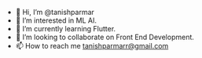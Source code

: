 - 👋 Hi, I’m @tanishparmar
- 👀 I’m interested in ML AI.
- 🌱 I’m currently learning Flutter.
- 💞️ I’m looking to collaborate on Front End Development.
- 📫 How to reach me tanishparmarr@gmail.com

<!---
tanishparmar/tanishparmar is a ✨ special ✨ repository because its `README.md` (this file) appears on your GitHub profile.
You can click the Preview link to take a look at your changes.
--->
